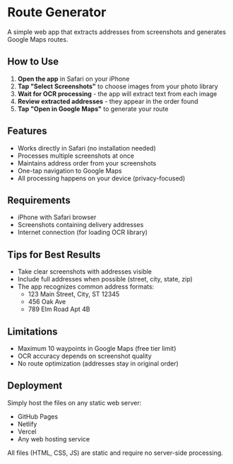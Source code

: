 # Route Generator

A simple web app that extracts addresses from screenshots and generates Google Maps routes.

## How to Use

1. **Open the app** in Safari on your iPhone
2. **Tap "Select Screenshots"** to choose images from your photo library
3. **Wait for OCR processing** - the app will extract text from each image
4. **Review extracted addresses** - they appear in the order found
5. **Tap "Open in Google Maps"** to generate your route

## Features

- Works directly in Safari (no installation needed)
- Processes multiple screenshots at once
- Maintains address order from your screenshots
- One-tap navigation to Google Maps
- All processing happens on your device (privacy-focused)

## Requirements

- iPhone with Safari browser
- Screenshots containing delivery addresses
- Internet connection (for loading OCR library)

## Tips for Best Results

- Take clear screenshots with addresses visible
- Include full addresses when possible (street, city, state, zip)
- The app recognizes common address formats:
  - 123 Main Street, City, ST 12345
  - 456 Oak Ave
  - 789 Elm Road Apt 4B

## Limitations

- Maximum 10 waypoints in Google Maps (free tier limit)
- OCR accuracy depends on screenshot quality
- No route optimization (addresses stay in original order)

## Deployment

Simply host the files on any static web server:
- GitHub Pages
- Netlify
- Vercel
- Any web hosting service

All files (HTML, CSS, JS) are static and require no server-side processing.